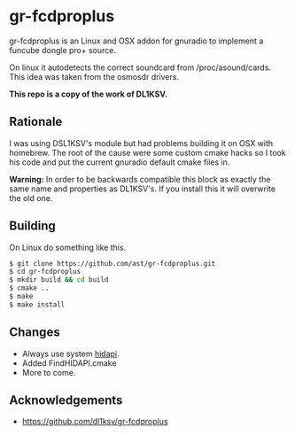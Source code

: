 # gr-fcdproplus

gr-fcdproplus is an Linux and OSX addon for gnuradio to implement a funcube dongle pro+ source.

On linux it autodetects the correct soundcard from /proc/asound/cards.
This idea was taken from the osmosdr drivers.

**This repo is a copy of the work of DL1KSV.**

## Rationale

I was using DSL1KSV's module but had problems building it on OSX with homebrew.
The root of the cause were some custom cmake hacks so I took his code and put the current
gnuradio default cmake files in.

**Warning:** In order to be backwards compatible this block as exactly the same name and properties as DL1KSV's. If you install this it will overwrite the old one.

## Building

On Linux do something like this.

```bash
$ git clone https://github.com/ast/gr-fcdproplus.git
$ cd gr-fcdproplus
$ mkdir build && cd build
$ cmake ..
$ make
$ make install
```

## Changes

* Always use system [hidapi](http://www.signal11.us/oss/hidapi/).
* Added FindHIDAPI.cmake
* More to come.


## Acknowledgements

* https://github.com/dl1ksv/gr-fcdproplus

